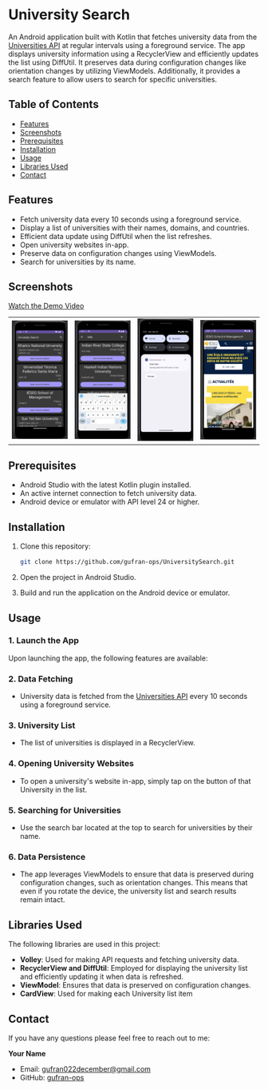 # University Search

An Android application built with Kotlin that fetches university data from the [Universities API](http://universities.hipolabs.com/search) at regular intervals using a foreground service. The app displays university information using a RecyclerView and efficiently updates the list using DiffUtil. It preserves data during configuration changes like orientation changes by utilizing ViewModels. Additionally, it provides a search feature to allow users to search for specific universities.

## Table of Contents

- [Features](#features)
- [Screenshots](#screenshots)
- [Prerequisites](#prerequisites)
- [Installation](#installation)
- [Usage](#usage)
- [Libraries Used](#libraries-used)
- [Contact](#contact)

## Features

- Fetch university data every 10 seconds using a foreground service.
- Display a list of universities with their names, domains, and countries.
- Efficient data update using DiffUtil when the list refreshes.
- Open university websites in-app.
- Preserve data on configuration changes using ViewModels.
- Search for universities by its name.

## Screenshots
[Watch the Demo Video](https://youtube.com/shorts/Z9AUpptrSGU?si=AVA8ljIMpF2eetM0)
<table>
  <tr>
    <td style="text-align:center;">
      <img src="screenshots/screenshot1.png" alt="Screenshot 1" width="250" />
    </td>
    <td style="text-align:center;">
      <img src="screenshots/screenshot2.png" alt="Screenshot 2" width="250" />
    </td>
    <td style="text-align:center;">
      <img src="screenshots/screenshot3.png" alt="Screenshot 4" width="250" />
    </td>
    <td style="text-align:center;">
      <img src="screenshots/screenshot4.png" alt="Screenshot 4" width="250" />
    </td>
  </tr>
</table>


## Prerequisites

- Android Studio with the latest Kotlin plugin installed.
- An active internet connection to fetch university data.
- Android device or emulator with API level 24 or higher.

## Installation

1. Clone this repository:

   ```bash
   git clone https://github.com/gufran-ops/UniversitySearch.git
2. Open the project in Android Studio.

3. Build and run the application on the Android device or emulator.

## Usage

### 1. Launch the App

Upon launching the app, the following features are available:

### 2. Data Fetching

- University data is fetched from the [Universities API](http://universities.hipolabs.com/search) every 10 seconds using a foreground service.

### 3. University List

- The list of universities is displayed in a RecyclerView.

### 4. Opening University Websites

- To open a university's website in-app, simply tap on the button of that University in the list.

### 5. Searching for Universities

- Use the search bar located at the top to search for universities by their name.

### 6. Data Persistence

- The app leverages ViewModels to ensure that data is preserved during configuration changes, such as orientation changes. This means that even if you rotate the device, the university list and search results remain intact.

## Libraries Used

The following libraries are used in this project:

- **Volley**: Used for making API requests and fetching university data.
- **RecyclerView and DiffUtil**: Employed for displaying the university list and efficiently updating it when data is refreshed.
- **ViewModel**: Ensures that data is preserved on configuration changes.
- **CardView**: Used for making each University list item


## Contact

If you have any questions please feel free to reach out to me:

**Your Name**
- Email: gufran022december@gmail.com
- GitHub: [gufran-ops](https://github.com/gufran-ops)


